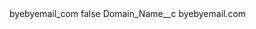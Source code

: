 <?xml version="1.0" encoding="UTF-8"?>
<CustomMetadata xmlns="http://soap.sforce.com/2006/04/metadata" xmlns:xsi="http://www.w3.org/2001/XMLSchema-instance" xmlns:xsd="http://www.w3.org/2001/XMLSchema">
    <label>byebyemail_com</label>
    <protected>false</protected>
    <values>
        <field>Domain_Name__c</field>
        <value xsi:type="xsd:string">byebyemail.com</value>
    </values>
</CustomMetadata>
